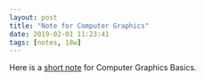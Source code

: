 ```yaml
---
layout: post
title: "Note for Computer Graphics"
date: 2019-02-01 11:23:41
tags: [notes, 18w]
---
```


Here is a [short note](https://yuliwu.github.io//cgbasic) for Computer Graphics Basics.


